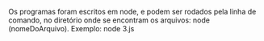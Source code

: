 Os programas foram escritos em node, e podem ser rodados pela linha de comando, no diretório onde se encontram os arquivos: node (nomeDoArquivo). Exemplo: node 3.js
